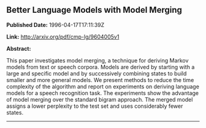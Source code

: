 ## Better Language Models with Model Merging

**Published Date:** 1996-04-17T17:11:39Z

**Link:** http://arxiv.org/pdf/cmp-lg/9604005v1

**Abstract:**

  This paper investigates model merging, a technique for deriving Markov models
from text or speech corpora. Models are derived by starting with a large and
specific model and by successively combining states to build smaller and more
general models. We present methods to reduce the time complexity of the
algorithm and report on experiments on deriving language models for a speech
recognition task. The experiments show the advantage of model merging over the
standard bigram approach. The merged model assigns a lower perplexity to the
test set and uses considerably fewer states.


---

